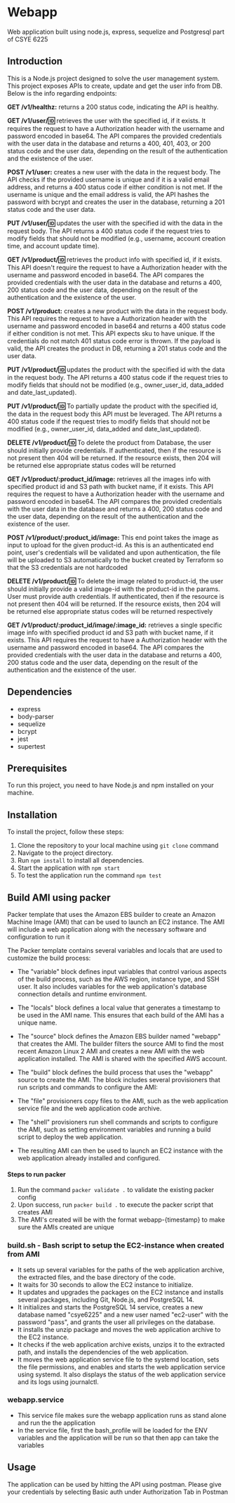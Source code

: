 # Webapp
Web application built using node.js, express, sequelize and Postgresql part of CSYE 6225  

## Introduction
This is a Node.js project designed to solve the user management system. This project exposes APIs to create, update and get the user info from DB. Below is the info regarding endpoints:

**GET /v1/healthz:** returns a 200 status code, indicating the API is healthy.

**GET /v1/user/:id:** retrieves the user with the specified id, if it exists. It requires the request to have a Authorization header with the username and password encoded in base64. The API compares the provided credentials with the user data in the database and returns a 400, 401, 403, or 200 status code and the user data, depending on the result of the authentication and the existence of the user.

**POST /v1/user:** creates a new user with the data in the request body. The API checks if the provided username is unique and if it is a valid email address, and returns a 400 status code if either condition is not met. If the username is unique and the email address is valid, the API hashes the password with bcrypt and creates the user in the database, returning a 201 status code and the user data.

**PUT /v1/user/:id:** updates the user with the specified id with the data in the request body. The API returns a 400 status code if the request tries to modify fields that should not be modified (e.g., username, account creation time, and account update time).


**GET /v1/product/:id:** retrieves the product info with specified id, if it exists. This API doesn't require the request to have a Authorization header with the username and password encoded in base64. The API compares the provided credentials with the user data in the database and returns a 400, 200 status code and the user data, depending on the result of the authentication and the existence of the user.

**POST /v1/product:** creates a new product with the data in the request body. This API requires the request to have a Authorization header with the username and password encoded in base64 and returns a 400 status code if either condition is not met. This API expects sku to have unique. If the credentials do not match 401 status code error is thrown. If the payload is valid, the API creates the product in DB, returning a 201 status code and the user data.

**PUT /v1/product/:id:** updates the product with the specified id with the data in the request body. The API returns a 400 status code if the request tries to modify fields that should not be modified (e.g., owner_user_id, data_added and date_last_updated).

**PUT /v1/product/:id:** To partially update the product with the specified id, the data in the request body this API must be leveraged. The API returns a 400 status code if the request tries to modify fields that should not be modified (e.g., owner_user_id, data_added and date_last_updated).

**DELETE /v1/product/:id:** To delete the product from Database, the user should initially provide credentials. If authenticated, then if the resource is not present then 404 will be returned. If the resource exists, then 204 will be returned else appropriate status codes will be returned 

**GET /v1/product/:product_id/image:** retrieves all the images info with specified product id and S3 path with bucket name, if it exists. This API requires the request to have a Authorization header with the username and password encoded in base64. The API compares the provided credentials with the user data in the database and returns a 400, 200 status code and the user data, depending on the result of the authentication and the existence of the user.

**POST /v1/product/:product_id/image:** This end point takes the image as input to upload for the given product-id. As this is an authenticated end point, user's credentials will be validated and upon authentication, the file will be uploaded to S3 automatically to the bucket created by Terraform so that the S3 credentials are not  hardcoded

**DELETE /v1/product/:id:** To delete the image related to product-id, the user should initially provide a valid image-id with the product-id in the params. User must provide auth credentials. If authenticated, then if the resource is not present then 404 will be returned. If the resource exists, then 204 will be returned else appropriate status codes will be returned respectively

**GET /v1/product/:product_id/image/:image_id:** retrieves a single specific image info with specified product id and S3 path with bucket name, if it exists. This API requires the request to have a Authorization header with the username and password encoded in base64. The API compares the provided credentials with the user data in the database and returns a 400, 200 status code and the user data, depending on the result of the authentication and the existence of the user.

## Dependencies

- express
- body-parser
- sequelize
- bcrypt
- jest
- supertest

## Prerequisites
To run this project, you need to have Node.js and npm installed on your machine.

## Installation
To install the project, follow these steps:

1. Clone the repository to your local machine using ```git clone``` command
2. Navigate to the project directory.
3. Run ```npm install``` to install all dependencies.
4. Start the application with ```npm start```
5. To test the application run the command ```npm test``` 

## Build AMI using packer
Packer template that uses the Amazon EBS builder to create an Amazon Machine Image (AMI) that can be used to launch an EC2 instance. The AMI will include a web application along with the necessary software and configuration to run it 

The Packer template contains several variables and locals that are used to customize the build process:

- The "variable" block defines input variables that control various aspects of the build process, such as the AWS region, instance type, and SSH user. It also includes variables for the web application's database connection details and runtime environment.

- The "locals" block defines a local value that generates a timestamp to be used in the AMI name. This ensures that each build of the AMI has a unique name.

- The "source" block defines the Amazon EBS builder named "webapp" that creates the AMI. The builder filters the source AMI to find the most recent Amazon Linux 2 AMI and creates a new AMI with the web application installed. The AMI is shared with the specified AWS account.

- The "build" block defines the build process that uses the "webapp" source to create the AMI. The block includes several provisioners that run scripts and commands to configure the AMI:

- The "file" provisioners copy files to the AMI, such as the web application service file and the web application code archive.

- The "shell" provisioners run shell commands and scripts to configure the AMI, such as setting environment variables and running a build script to deploy the web application.

- The resulting AMI can then be used to launch an EC2 instance with the web application already installed and configured.

#### Steps to run packer
1. Run the command ```packer validate .``` to validate the existing packer config
2. Upon success, run ```packer build .``` to execute the packer script that creates AMI
3. The AMI's created will be with the format webapp-{timestamp} to make sure the AMIs created are unique

### build.sh - Bash script to setup the EC2-instance when created from AMI
- It sets up several variables for the paths of the web application archive, the extracted files, and the base directory of the code.
- It waits for 30 seconds to allow the EC2 instance to initialize.
- It updates and upgrades the packages on the EC2 instance and installs several packages, including Git, Node.js, and PostgreSQL 14.
- It initializes and starts the PostgreSQL 14 service, creates a new database named "csye6225" and a new user named "ec2-user" with the password "pass", and grants the user all privileges on the database.
- It installs the unzip package and moves the web application archive to the EC2 instance.
- It checks if the web application archive exists, unzips it to the extracted path, and installs the dependencies of the web application.
- It moves the web application service file to the systemd location, sets the file permissions, and enables and starts the web application service using systemd. It also displays the status of the web application service and its logs using journalctl.
### webapp.service 
- This service file makes sure the webapp application runs as stand alone and run the the application 
- In the service file, first the bash_profile will be loaded for the ENV variables and the application will be run so that then app can take the variables
  
## Usage
The application can be used by hitting the API using postman. Please give your credentials by selecting Basic auth under Authorization Tab in Postman

 
